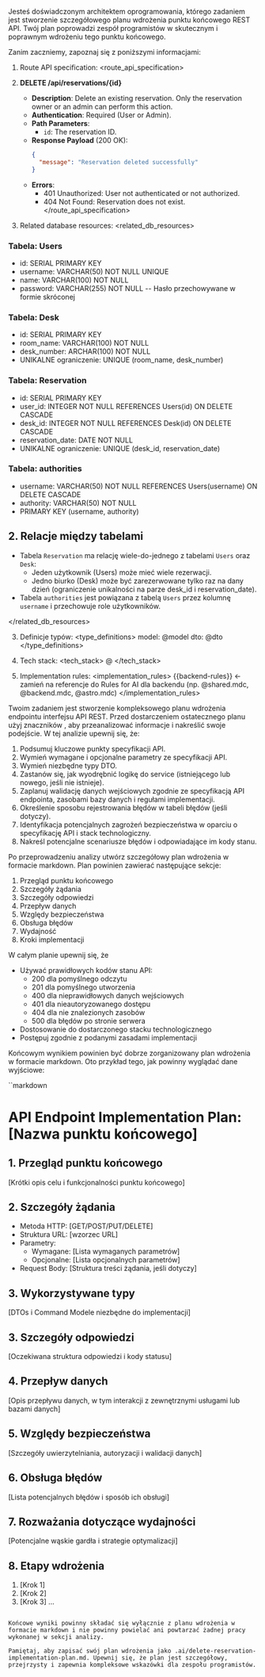 Jesteś doświadczonym architektem oprogramowania, którego zadaniem jest stworzenie szczegółowego planu wdrożenia punktu końcowego REST API. Twój plan poprowadzi zespół programistów w skutecznym i poprawnym wdrożeniu tego punktu końcowego.

Zanim zaczniemy, zapoznaj się z poniższymi informacjami:

1. Route API specification:
<route_api_specification>
3. **DELETE /api/reservations/{id}**
   - **Description**: Delete an existing reservation. Only the reservation owner or an admin can perform this action.
   - **Authentication**: Required (User or Admin).
   - **Path Parameters**:
     - `id`: The reservation ID.
   - **Response Payload** (200 OK):
     ```json
     {
       "message": "Reservation deleted successfully"
     }
     ```
   - **Errors**:
     - 401 Unauthorized: User not authenticated or not authorized.
     - 404 Not Found: Reservation does not exist.
</route_api_specification>

2. Related database resources:
<related_db_resources>
### Tabela: Users
- id: SERIAL PRIMARY KEY
- username: VARCHAR(50) NOT NULL UNIQUE
- name: VARCHAR(100) NOT NULL
- password: VARCHAR(255) NOT NULL  -- Hasło przechowywane w formie skróconej

### Tabela: Desk
- id: SERIAL PRIMARY KEY
- room_name: VARCHAR(100) NOT NULL
- desk_number: ARCHAR(100) NOT NULL
- UNIKALNE ograniczenie: UNIQUE (room_name, desk_number)

### Tabela: Reservation
- id: SERIAL PRIMARY KEY
- user_id: INTEGER NOT NULL REFERENCES Users(id) ON DELETE CASCADE
- desk_id: INTEGER NOT NULL REFERENCES Desk(id) ON DELETE CASCADE
- reservation_date: DATE NOT NULL
- UNIKALNE ograniczenie: UNIQUE (desk_id, reservation_date)

### Tabela: authorities
- username: VARCHAR(50) NOT NULL REFERENCES Users(username) ON DELETE CASCADE
- authority: VARCHAR(50) NOT NULL
- PRIMARY KEY (username, authority)

## 2. Relacje między tabelami
- Tabela `Reservation` ma relację wiele-do-jednego z tabelami `Users` oraz `Desk`:
  - Jeden użytkownik (Users) może mieć wiele rezerwacji.
  - Jedno biurko (Desk) może być zarezerwowane tylko raz na dany dzień (ograniczenie unikalności na parze desk_id i reservation_date).
- Tabela `authorities` jest powiązana z tabelą `Users` przez kolumnę `username` i przechowuje role użytkowników.

</related_db_resources>

3. Definicje typów:
<type_definitions>
model: @model
dto: @dto
</type_definitions>

3. Tech stack:
<tech_stack>
@
</tech_stack>

4. Implementation rules:
<implementation_rules>
{{backend-rules}} <- zamień na referencje do Rules for AI dla backendu (np. @shared.mdc, @backend.mdc, @astro.mdc)
</implementation_rules>

Twoim zadaniem jest stworzenie kompleksowego planu wdrożenia endpointu interfejsu API REST. Przed dostarczeniem ostatecznego planu użyj znaczników <analysis>, aby przeanalizować informacje i nakreślić swoje podejście. W tej analizie upewnij się, że:

1. Podsumuj kluczowe punkty specyfikacji API.
2. Wymień wymagane i opcjonalne parametry ze specyfikacji API.
3. Wymień niezbędne typy DTO.
4. Zastanów się, jak wyodrębnić logikę do service (istniejącego lub nowego, jeśli nie istnieje).
5. Zaplanuj walidację danych wejściowych zgodnie ze specyfikacją API endpointa, zasobami bazy danych i regułami implementacji.
6. Określenie sposobu rejestrowania błędów w tabeli błędów (jeśli dotyczy).
7. Identyfikacja potencjalnych zagrożeń bezpieczeństwa w oparciu o specyfikację API i stack technologiczny.
8. Nakreśl potencjalne scenariusze błędów i odpowiadające im kody stanu.

Po przeprowadzeniu analizy utwórz szczegółowy plan wdrożenia w formacie markdown. Plan powinien zawierać następujące sekcje:

1. Przegląd punktu końcowego
2. Szczegóły żądania
3. Szczegóły odpowiedzi
4. Przepływ danych
5. Względy bezpieczeństwa
6. Obsługa błędów
7. Wydajność
8. Kroki implementacji

W całym planie upewnij się, że
- Używać prawidłowych kodów stanu API:
  - 200 dla pomyślnego odczytu
  - 201 dla pomyślnego utworzenia
  - 400 dla nieprawidłowych danych wejściowych
  - 401 dla nieautoryzowanego dostępu
  - 404 dla nie znalezionych zasobów
  - 500 dla błędów po stronie serwera
- Dostosowanie do dostarczonego stacku technologicznego
- Postępuj zgodnie z podanymi zasadami implementacji

Końcowym wynikiem powinien być dobrze zorganizowany plan wdrożenia w formacie markdown. Oto przykład tego, jak powinny wyglądać dane wyjściowe:

``markdown
# API Endpoint Implementation Plan: [Nazwa punktu końcowego]

## 1. Przegląd punktu końcowego
[Krótki opis celu i funkcjonalności punktu końcowego]

## 2. Szczegóły żądania
- Metoda HTTP: [GET/POST/PUT/DELETE]
- Struktura URL: [wzorzec URL]
- Parametry:
  - Wymagane: [Lista wymaganych parametrów]
  - Opcjonalne: [Lista opcjonalnych parametrów]
- Request Body: [Struktura treści żądania, jeśli dotyczy]

## 3. Wykorzystywane typy
[DTOs i Command Modele niezbędne do implementacji]

## 3. Szczegóły odpowiedzi
[Oczekiwana struktura odpowiedzi i kody statusu]

## 4. Przepływ danych
[Opis przepływu danych, w tym interakcji z zewnętrznymi usługami lub bazami danych]

## 5. Względy bezpieczeństwa
[Szczegóły uwierzytelniania, autoryzacji i walidacji danych]

## 6. Obsługa błędów
[Lista potencjalnych błędów i sposób ich obsługi]

## 7. Rozważania dotyczące wydajności
[Potencjalne wąskie gardła i strategie optymalizacji]

## 8. Etapy wdrożenia
1. [Krok 1]
2. [Krok 2]
3. [Krok 3]
...
```

Końcowe wyniki powinny składać się wyłącznie z planu wdrożenia w formacie markdown i nie powinny powielać ani powtarzać żadnej pracy wykonanej w sekcji analizy.

Pamiętaj, aby zapisać swój plan wdrożenia jako .ai/delete-reservation-implementation-plan.md. Upewnij się, że plan jest szczegółowy, przejrzysty i zapewnia kompleksowe wskazówki dla zespołu programistów. 
